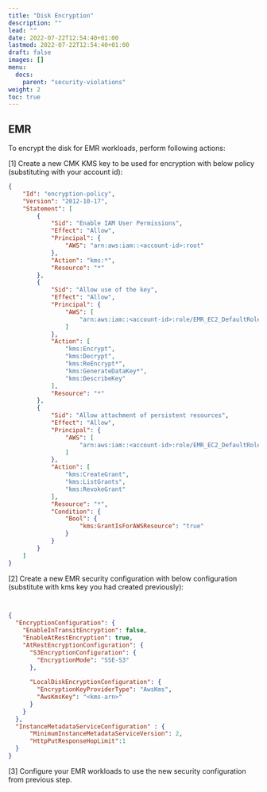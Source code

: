 ```yaml
---
title: "Disk Encryption"
description: ""
lead: ""
date: 2022-07-22T12:54:40+01:00
lastmod: 2022-07-22T12:54:40+01:00
draft: false
images: []
menu: 
  docs:
    parent: "security-violations"
weight: 2
toc: true
---
```


## EMR

To encrypt the disk for EMR workloads, perform following actions:

[1] Create a new CMK KMS key to be used for encryption with below policy (substituting with your account id):

```json
{
    "Id": "encryption-policy",
    "Version": "2012-10-17",
    "Statement": [
        {
            "Sid": "Enable IAM User Permissions",
            "Effect": "Allow",
            "Principal": {
                "AWS": "arn:aws:iam::<account-id>:root"
            },
            "Action": "kms:*",
            "Resource": "*"
        },
        {
            "Sid": "Allow use of the key",
            "Effect": "Allow",
            "Principal": {
                "AWS": [
                    "arn:aws:iam::<account-id>:role/EMR_EC2_DefaultRole"
                ]
            },
            "Action": [
                "kms:Encrypt",
                "kms:Decrypt",
                "kms:ReEncrypt*",
                "kms:GenerateDataKey*",
                "kms:DescribeKey"
            ],
            "Resource": "*"
        },
        {
            "Sid": "Allow attachment of persistent resources",
            "Effect": "Allow",
            "Principal": {
                "AWS": [
                    "arn:aws:iam::<account-id>:role/EMR_EC2_DefaultRole"
                ]
            },
            "Action": [
                "kms:CreateGrant",
                "kms:ListGrants",
                "kms:RevokeGrant"
            ],
            "Resource": "*",
            "Condition": {
                "Bool": {
                    "kms:GrantIsForAWSResource": "true"
                }
            }
        }
    ]
}
```

[2] Create a new EMR security configuration with below configuration (substitute with kms key you had created previously):

```json

   
{
  "EncryptionConfiguration": {
    "EnableInTransitEncryption": false,
    "EnableAtRestEncryption": true,
    "AtRestEncryptionConfiguration": {
      "S3EncryptionConfiguration": {
        "EncryptionMode": "SSE-S3"
      },
      
      "LocalDiskEncryptionConfiguration": {
        "EncryptionKeyProviderType": "AwsKms",
        "AwsKmsKey": "<kms-arn>"
      }
    }
  }, 
  "InstanceMetadataServiceConfiguration" : {
      "MinimumInstanceMetadataServiceVersion": 2,
      "HttpPutResponseHopLimit":1
  }
}
```

[3] Configure your EMR workloads to use the new security configuration from previous step.
